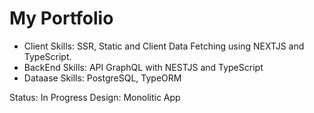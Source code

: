 # My Portfolio

- Client Skills:
  SSR, Static and Client Data Fetching using NEXTJS and TypeScript.
- BackEnd Skills:
  API GraphQL with NESTJS and TypeScript
- Dataase Skills:
  PostgreSQL, TypeORM
  
Status: In Progress
Design: Monolitic App
  
